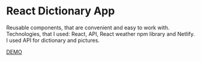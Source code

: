 # React Dictionary App
Reusable components, that are convenient and easy to work with.
Technologies, that I used: React, API, React weather npm library and Netlify.
I used API for dictionary and pictures.

[DEMO](https://imaginative-froyo-18be06.netlify.app/)
